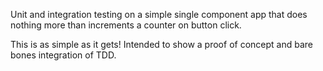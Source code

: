 Unit and integration testing on a simple single component app that does nothing more than increments a counter on button click.

This is as simple as it gets!  Intended to show a proof of concept and bare bones integration of TDD.
